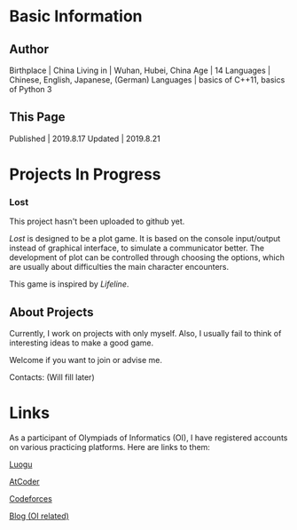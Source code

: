 # Basic Information
## Author
Birthplace | China
Living in  | Wuhan, Hubei, China
Age        | 14
Languages  | Chinese, English, Japanese, (German)
Languages  | basics of C++11, basics of Python 3

## This Page
Published  | 2019.8.17
Updated    | 2019.8.21

# Projects In Progress
### Lost
  This project hasn't been uploaded to github yet.
  
  *Lost* is designed to be a plot game. It is based on the console input/output instead of graphical interface, to simulate a communicator better. The development of plot can be controlled through choosing the options, which are usually about difficulties the main character encounters.
  
  This game is inspired by *Lifeline*.

## About Projects
Currently, I work on projects with only myself. Also, I usually fail to think of interesting ideas to make a good game.

Welcome if you want to join or advise me.

Contacts: (Will fill later)

# Links
As a participant of Olympiads of Informatics (OI), I have registered accounts on various practicing platforms. Here are links to them:

[Luogu](https://www.luogu.org/space/show?uid=64757)

[AtCoder](https://atcoder.jp/users/AdUhTkJm)

[Codeforces](http://codeforces.com/profile/AdUhTkJm)

[Blog (OI related)](https://www.luogu.org/blog/user64757)
